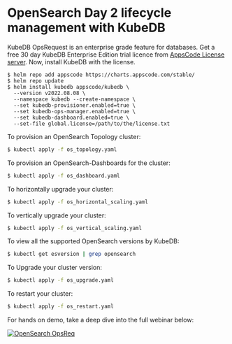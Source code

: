 # OpenSearch Day 2 lifecycle management with KubeDB

KubeDB OpsRequest is an enterprise grade feature for databases. Get a free 30 day KubeDB Enterprise Edition trial licence from [AppsCode License server](https://license-issuer.appscode.com/?p=kubedb-enterprise). Now, install KubeDB with the license.

```
$ helm repo add appscode https://charts.appscode.com/stable/
$ helm repo update
$ helm install kubedb appscode/kubedb \
  --version v2022.08.08 \
  --namespace kubedb --create-namespace \
  --set kubedb-provisioner.enabled=true \
  --set kubedb-ops-manager.enabled=true \
  --set kubedb-dashboard.enabled=true \
  --set-file global.license=/path/to/the/license.txt
```

To provision an OpenSearch Topology cluster:
```bash
$ kubectl apply -f os_topology.yaml
```

To provision an OpenSearch-Dashboards for the cluster:
```bash
$ kubectl apply -f os_dashboard.yaml
```

To horizontally upgrade your cluster:
```bash
$ kubectl apply -f os_horizontal_scaling.yaml
```

To vertically upgrade your cluster:
```bash
$ kubectl apply -f os_vertical_scaling.yaml
```

To view all the supported OpenSearch versions by KubeDB:
```bash
$ kubectl get esversion | grep opensearch
```

To Upgrade your cluster version:
```bash
$ kubectl apply -f os_upgrade.yaml
```

To restart your cluster:
```bash
$ kubectl apply -f os_restart.yaml
```

For hands on demo, take a deep dive into the full webinar below:

[![OpenSearch OpsReq](https://img.youtube.com/vi/gSoWaVV4iQo/0.jpg)](https://www.youtube.com/watch?v=gSoWaVV4iQo)



